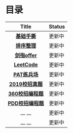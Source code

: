 # 目录

| Title | Status |
| :-------------: | ------------- |
| __[基础手撕](https://github.com/anliux/PracticePool/tree/master/base)__ | 更新中 |
| __[排序整理](https://github.com/anliux/PracticePool/tree/master/sort)__ | 更新中 |
| __[剑指offer](https://github.com/anliux/PracticePool/tree/master/jzoffer)__ | 更新中 |
| __[LeetCode](https://github.com/anliux/PracticePool/tree/master/LeetCode)__ | 更新中 |
| __[PAT练兵场](https://github.com/anliux/PracticePool/tree/master/PAT)__ | 更新中 |
| __[2019校招真题](https://github.com/anliux/PracticePool/tree/master/campus19)__ | 更新中 |
| __[360校招编程题](https://github.com/anliux/PracticePool/tree/master/360campus)__ | 更新中 |
| __[PDD校招编程题](https://github.com/anliux/PracticePool/tree/master/pdd)__ | 更新中 |
| __ __ | 更新中 |
| __ __ | 更新中 |
